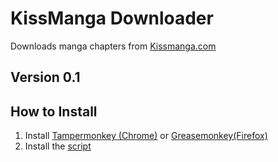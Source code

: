 # KissManga Downloader
Downloads manga chapters from [Kissmanga.com](http://kissmanga.com)

## Version 0.1

## How to Install
1. Install [Tampermonkey (Chrome)](https://chrome.google.com/webstore/detail/tampermonkey/dhdgffkkebhmkfjojejmpbldmpobfkfo) or [ Greasemonkey(Firefox)](https://addons.mozilla.org/firefox/addon/greasemonkey/)
2. Install the [script](https://greasyfork.org/en/scripts/31080-kissanime-multi-downloader)
